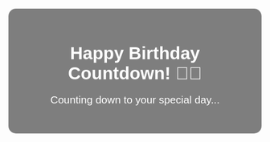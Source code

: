<!DOCTYPE html>
<html lang="en">
<head>
    <meta charset="UTF-8">
    <meta name="viewport" content="width=device-width, initial-scale=1.0">
    <title>Birthday Countdown</title>
    <style>
        body {
            font-family: Arial, sans-serif;
            text-align: center;
            background: url('https://source.unsplash.com/1600x900/?birthday,celebration') no-repeat center center/cover;
            color: white;
            height: 100vh;
            display: flex;
            flex-direction: column;
            justify-content: center;
            align-items: center;
        }
        .overlay {
            background: rgba(0, 0, 0, 0.5);
            padding: 20px;
            border-radius: 15px;
        }
        h1 {
            font-size: 2.5em;
            margin-bottom: 10px;
        }
        p {
            font-size: 1.5em;
        }
        #countdown {
            font-size: 2.5em;
            font-weight: bold;
            margin-top: 10px;
        }
    </style>
</head>
<body>
    <div class="overlay">
        <h1>Happy Birthday Countdown! 🎂🎉</h1>
        <p>Counting down to your special day...</p>
        <p id="countdown"></p>
    </div>
    <script>
        function updateCountdown() {
            const birthday = new Date('March 15, 2025 00:00:00').getTime();
            const now = new Date().getTime();
            const timeLeft = birthday - now;
            
            const days = Math.floor(timeLeft / (1000 * 60 * 60 * 24));
            const hours = Math.floor((timeLeft % (1000 * 60 * 60 * 24)) / (1000 * 60 * 60));
            const minutes = Math.floor((timeLeft % (1000 * 60 * 60)) / (1000 * 60));
            const seconds = Math.floor((timeLeft % (1000 * 60)) / 1000);
            
            document.getElementById("countdown").innerHTML = `${days}d ${hours}h ${minutes}m ${seconds}s left`;
        }
        setInterval(updateCountdown, 1000);
        updateCountdown();
    </script>
</body>
</html>
